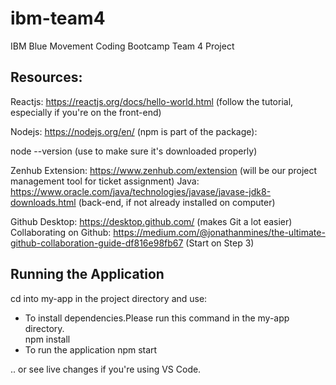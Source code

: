 # ibm-team4
IBM Blue Movement Coding Bootcamp Team 4 Project

## Resources:
Reactjs: https://reactjs.org/docs/hello-world.html (follow the tutorial, especially if you're on the front-end)

Nodejs: https://nodejs.org/en/ (npm is part of the package):

node --version
(use to make sure it's downloaded properly)

Zenhub Extension: https://www.zenhub.com/extension (will be our project management tool for ticket assignment)
Java: https://www.oracle.com/java/technologies/javase/javase-jdk8-downloads.html (back-end, if not already installed on computer)

Github Desktop: https://desktop.github.com/ (makes Git a lot easier)
Collaborating on Github: https://medium.com/@jonathanmines/the-ultimate-github-collaboration-guide-df816e98fb67 (Start on Step 3)

## Running the Application

cd into my-app in the project directory and use:
* To install dependencies.Please run this command in the my-app directory.  
npm install 
* To run the application
npm start 

.. or see live changes if you're using VS Code.



